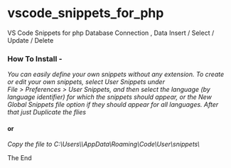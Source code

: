 # vscode_snippets_for_php
VS Code Snippets for php Database Connection , Data Insert / Select / Update / Delete

<h3><b>How To Install - </b></h3> 
<p><i> You can easily define your own snippets without any extension. To create or edit your own snippets, select User Snippets under 
  <br> File > Preferences > User Snippets, and then select the language (by language identifier) for which the snippets should appear, or the New Global Snippets file option if they should appear for all languages. After that just Duplicate the flies</i> </p>
  
  <h4>or</h4>
  
  <p><i> Copy the file to C:\Users\<username>\AppData\Roaming\Code\User\snippets\ </i></p>
  
  
  The End
